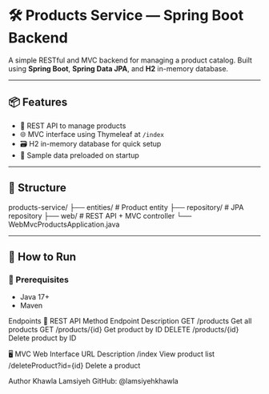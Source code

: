 # 🛠️ Products Service — Spring Boot Backend

A simple RESTful and MVC backend for managing a product catalog. Built using **Spring Boot**, **Spring Data JPA**, and **H2** in-memory database.

---

## 📦 Features

- 📃 REST API to manage products
- 🌐 MVC interface using Thymeleaf at `/index`
- 🗃️ H2 in-memory database for quick setup
- 🧪 Sample data preloaded on startup

---

## 📁 Structure

products-service/
├── entities/ # Product entity
├── repository/ # JPA repository
├── web/ # REST API + MVC controller
└── WebMvcProductsApplication.java


---

## 🚀 How to Run

### 📌 Prerequisites

- Java 17+
- Maven

Endpoints
🧩 REST API
Method	Endpoint	Description
GET	/products	Get all products
GET	/products/{id}	Get product by ID
DELETE	/products/{id}	Delete product by ID

🖥 MVC Web Interface
URL	Description
/index	View product list
/deleteProduct?id={id}	Delete a product

 Author
Khawla Lamsiyeh
GitHub: @lamsiyehkhawla
